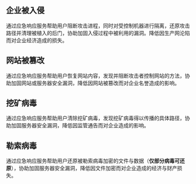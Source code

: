 ## 企业被入侵
通过应急响应服务帮助用户阻断攻击进程，同时对受控制机器进行隔离，还原攻击路径并清理被植入的后门，协助加固入侵过程中被利用的漏洞。降低因生产网沦陷而对企业经济造成的损失。

## 网站被篡改
通过应急响应服务帮助用户恢复网站内容，发现并阻断攻击者控制网站的方法，协助加固网站或服务器安全漏洞，降低因网站被篡改而对企业名誉造成的影响。

## 挖矿病毒
通过应急响应服务帮助用户清除挖矿病毒，发现挖矿病毒得以传播的具体路径，协助加固服务器安全漏洞，降低因监管通告而对企业造成的影响。

## 勒索病毒
通过应急响应服务帮助用户还原被勒索病毒加密的文件与数据（**仅部分病毒可还原**），协助加固服务器安全漏洞，降低因文件加密而对企业造成的经济与财产损失。
